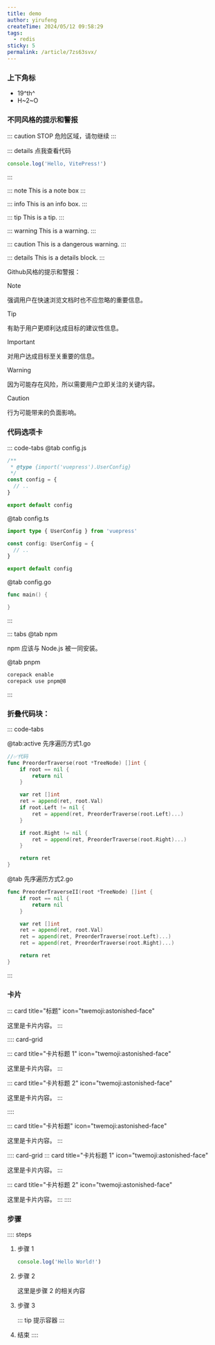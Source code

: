 ```yaml
---
title: demo
author: yirufeng
createTime: 2024/05/12 09:58:29
tags:
  - redis
sticky: 5
permalink: /article/7zs63svx/
---
```





### 上下角标

- 19^th^
- H~2~O

### 不同风格的提示和警报


::: caution STOP
危险区域，请勿继续
:::

::: details 点我查看代码
```js
console.log('Hello, VitePress!')
```
:::


::: note
This is a note box
:::

::: info
This is an info box.
:::

::: tip
This is a tip.
:::

::: warning
This is a warning.
:::

::: caution
This is a dangerous warning.
:::

::: details
This is a details block.
:::


Github风格的提示和警报：

> [!NOTE]
> 强调用户在快速浏览文档时也不应忽略的重要信息。

> [!TIP]
> 有助于用户更顺利达成目标的建议性信息。

> [!IMPORTANT]
> 对用户达成目标至关重要的信息。

> [!WARNING]
> 因为可能存在风险，所以需要用户立即关注的关键内容。

> [!CAUTION]
> 行为可能带来的负面影响。


### 代码选项卡

::: code-tabs
@tab config.js
```js
/**
 * @type {import('vuepress').UserConfig}
 */
const config = {
  // ..
}

export default config
```

@tab config.ts
```ts
import type { UserConfig } from 'vuepress'

const config: UserConfig = {
  // ..
}

export default config
```

@tab config.go
```go
func main() {

}
```
:::



::: tabs
@tab npm

npm 应该与 Node.js 被一同安装。

@tab pnpm

```sh
corepack enable
corepack use pnpm@8
```

:::

### 折叠代码块：


::: code-tabs

@tab:active 先序遍历方式1.go
```go :collapsed-lines
//✅代码
func PreorderTraverse(root *TreeNode) []int {
	if root == nil {
		return nil
	}

	var ret []int
	ret = append(ret, root.Val)
	if root.Left != nil {
		ret = append(ret, PreorderTraverse(root.Left)...)
	}

	if root.Right != nil {
		ret = append(ret, PreorderTraverse(root.Right)...)
	}

	return ret
}
```

@tab 先序遍历方式2.go
```go
func PreorderTraverseII(root *TreeNode) []int {
	if root == nil {
		return nil
	}

	var ret []int
	ret = append(ret, root.Val)
	ret = append(ret, PreorderTraverse(root.Left)...)
	ret = append(ret, PreorderTraverse(root.Right)...)

	return ret
}
```

:::


### 卡片

<!-- 单个卡片 -->
::: card title="标题" icon="twemoji:astonished-face"

这里是卡片内容。
:::

<!-- 多个卡片 -->
:::: card-grid

::: card title="卡片标题 1" icon="twemoji:astonished-face"

这里是卡片内容。
:::

::: card title="卡片标题 2" icon="twemoji:astonished-face"

这里是卡片内容。
:::

::::

::: card title="卡片标题" icon="twemoji:astonished-face"

这里是卡片内容。
:::


:::: card-grid
::: card title="卡片标题 1" icon="twemoji:astonished-face"

这里是卡片内容。
:::

::: card title="卡片标题 2" icon="twemoji:astonished-face"

这里是卡片内容。
:::
::::


### 步骤

:::: steps
1. 步骤 1

   ```ts
   console.log('Hello World!')
   ```

2. 步骤 2

   这里是步骤 2 的相关内容

3. 步骤 3

   ::: tip
   提示容器
   :::

4. 结束
::::
